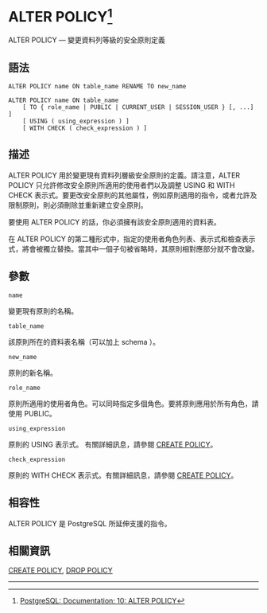 # ALTER POLICY[^1]

ALTER POLICY — 變更資料列等級的安全原則定義

## 語法

```
ALTER POLICY name ON table_name RENAME TO new_name

ALTER POLICY name ON table_name
    [ TO { role_name | PUBLIC | CURRENT_USER | SESSION_USER } [, ...] ]
    [ USING ( using_expression ) ]
    [ WITH CHECK ( check_expression ) ]
```

## 描述

ALTER POLICY 用於變更現有資料列層級安全原則的定義。請注意，ALTER POLICY 只允許修改安全原則所適用的使用者們以及調整 USING 和 WITH CHECK 表示式。要更改安全原則的其他屬性，例如原則適用的指令，或者允許及限制原則，則必須刪除並重新建立安全原則。

要使用 ALTER POLICY 的話，你必須擁有該安全原則適用的資料表。

在 ALTER POLICY 的第二種形式中，指定的使用者角色列表、表示式和檢查表示式，將會被獨立替換。當其中一個子句被省略時，其原則相對應部分就不會改變。

## 參數

`name`

變更現有原則的名稱。

`table_name`

該原則所在的資料表名稱（可以加上 schema ）。

`new_name`

原則的新名稱。

`role_name`

原則所適用的使用者角色。可以同時指定多個角色。要將原則應用於所有角色，請使用 PUBLIC。

`using_expression`

原則的 USING 表示式。 有關詳細訊息，請參閱 [CREATE POLICY](/vi-reference/i-sql-commands/create-policy.md)。

`check_expression`

原則的 WITH CHECK 表示式。有關詳細訊息，請參閱 [CREATE POLICY](/vi-reference/i-sql-commands/create-policy.md)。

## 相容性

ALTER POLICY 是 PostgreSQL 所延伸支援的指令。

## 相關資訊

[CREATE POLICY](/vi-reference/i-sql-commands/create-policy.md), [DROP POLICY](/vi-reference/i-sql-commands/drop-policy.md)

---

[^1]:  [PostgreSQL: Documentation: 10: ALTER POLICY](https://www.postgresql.org/docs/10/static/sql-alterpolicy.html)

